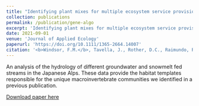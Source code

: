 ```yaml
---
title: "Identifying plant mixes for multiple ecosystem service provision in agricultural systems using ecological networks"
collection: publications
permalink: /publication/gene-algo
excerpt: 'Identifying plant mixes for multiple ecosystem service provision in agricultural systems using ecological networks'
date: 2021-09-01
venue: 'Journal of Applied Ecology'
paperurl: 'https://doi.org/10.1111/1365-2664.14007'
citation: '<b>Windsor, F.M.</b>, Tavella, J., Rother, D.C., Raimundo, R.L.G., Devoto, M., Guimarães Jr., P.R. & Evans, D.M. (2021). Identifying plant mixes for multiple ecosystem service provision in agricultural systems using ecological networks <i>Journal of Applied Ecology</i>. Early View.'
---
```

An analysis of the hydrology of different groundwater and snowmelt fed streams in the Japanese Alps. These data provide the habitat templates responsible for the unique macroinvertebrate communities we identified in a previous publication.

[Download paper here](https://doi.org/10.1111/1365-2664.14007)
